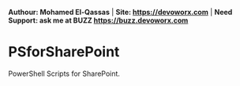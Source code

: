 **Authour: Mohamed El-Qassas** | 
**Site: https://devoworx.com** | 
**Need Support: ask me at BUZZ https://buzz.devoworx.com**
# PSforSharePoint
PowerShell Scripts for SharePoint.
